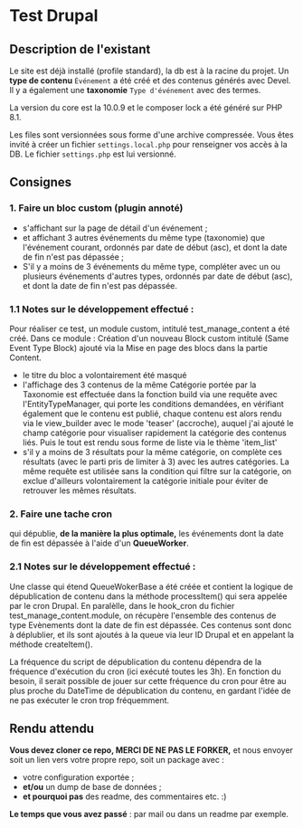 # Test Drupal

## Description de l'existant
Le site est déjà installé (profile standard), la db est à la racine du projet.
Un **type de contenu** `Événement` a été créé et des contenus générés avec Devel. Il y a également une **taxonomie** `Type d'événement` avec des termes.

La version du core est la 10.0.9 et le composer lock a été généré sur PHP 8.1.

Les files sont versionnées sous forme d'une archive compressée. Vous êtes invité à créer un fichier `settings.local.php` pour renseigner vos accès à la DB. Le fichier `settings.php` est lui versionné.

## Consignes

### 1. Faire un bloc custom (plugin annoté)
* s'affichant sur la page de détail d'un événement ;
* et affichant 3 autres événements du même type (taxonomie) que l'événement courant, ordonnés par date de début (asc), et dont la date de fin n'est pas dépassée ;
* S'il y a moins de 3 événements du même type, compléter avec un ou plusieurs événements d'autres types, ordonnés par date de début (asc), et dont la date de fin n'est pas dépassée.

### 1.1 Notes sur le développement effectué :
Pour réaliser ce test, un module custom, intitulé test_manage_content a été créé. 
Dans ce module :
Création d'un nouveau Block custom intitulé (Same Event Type Block) ajouté via la Mise en page des blocs dans la partie Content.
* le titre du bloc a volontairement été masqué
* l'affichage des 3 contenus de la même Catégorie portée par la Taxonomie est effectuée dans la fonction build via une requête avec l'EntityTypeManager, qui porte les conditions demandées, en vérifiant également que le contenu est publié, chaque contenu est alors rendu via le view_builder avec le mode 'teaser' (accroche), auquel j'ai ajouté le champ catégorie pour visualiser rapidement la catégorie des contenus liés. Puis le tout est rendu sous forme de liste via le thème 'item_list'
* s'il y a moins de 3 résultats pour la même catégorie, on complète ces résultats (avec le parti pris de limiter à 3) avec les autres catégories. La même requête est utilisée sans la condition qui filtre sur la catégorie, on exclue d'ailleurs volontairement la catégorie initiale pour éviter de retrouver les mêmes résultats.

### 2. Faire une tache cron
qui dépublie, **de la manière la plus optimale,** les événements dont la date de fin est dépassée à l'aide d'un **QueueWorker**.


### 2.1 Notes sur le développement effectué :
Une classe qui étend QueueWokerBase a été créée et contient la logique de dépublication de contenu dans la méthode processItem() qui sera appelée par le cron Drupal.
En paralèlle, dans le hook_cron du fichier test_manage_content.module, on récupère l'ensemble des contenus de type Evènements dont la date de fin est dépassée. Ces contenus sont donc à déplublier, et ils sont ajoutés à la queue via leur ID Drupal et en appelant la méthode createItem().

La fréquence du script de dépublication du contenu dépendra de la fréquence d'exécution du cron (ici exécuté toutes les 3h). En fonction du besoin, il serait possible de jouer sur cette fréquence du cron pour être au plus proche du DateTime de dépublication du contenu, en gardant l'idée de ne pas exécuter le cron trop fréquemment.


## Rendu attendu
**Vous devez cloner ce repo, MERCI DE NE PAS LE FORKER,** et nous envoyer soit un lien vers votre propre repo, soit un package avec :

* votre configuration exportée ;
* **et/ou** un dump de base de données ;
* **et pourquoi pas** des readme, des commentaires etc. :)

**Le temps que vous avez passé** : par mail ou dans un readme par exemple.
